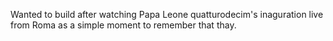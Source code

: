 Wanted to build after watching Papa Leone quatturodecim's inaguration live from Roma as a simple moment to remember that thay.
